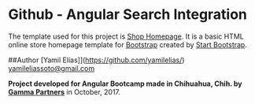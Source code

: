 # Github - Angular Search Integration

The template used for this project is [Shop Homepage](http://startbootstrap.com/template-overviews/shop-homepage/). It is a basic HTML online store homepage template for [Bootstrap](http://getbootstrap.com/) created by [Start Bootstrap](http://startbootstrap.com/).

##Author
[Yamil Elías]](https://github.com/yamilelias/)
[yamileliassoto@gmail.com](mailto:yamileliassoto@gmail.com)

__Project developed for Angular Bootcamp made in Chihuahua, Chih. by [Gamma Partners](http://www.gammapartners.com/)__ in October, 2017.
